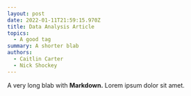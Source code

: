 ```yaml
---
layout: post
date: 2022-01-11T21:59:15.970Z
title: Data Analysis Article
topics:
  - A good tag
summary: A shorter blab
authors:
  - Caitlin Carter
  - Nick Shockey
---
```

A very long blab with **Markdown.** Lorem ipsum dolor sit amet.
